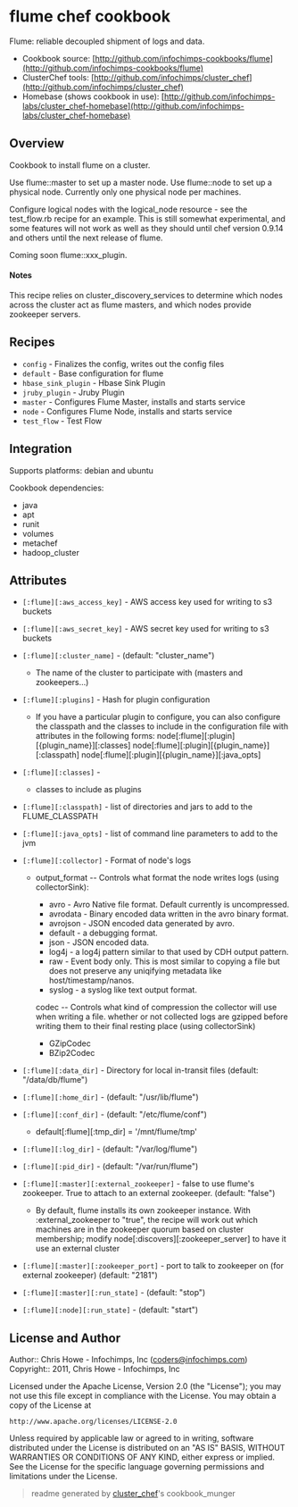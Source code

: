 # flume chef cookbook

Flume: reliable decoupled shipment of logs and data.

* Cookbook source:   [http://github.com/infochimps-cookbooks/flume](http://github.com/infochimps-cookbooks/flume)
* ClusterChef tools: [http://github.com/infochimps/cluster_chef](http://github.com/infochimps/cluster_chef)
* Homebase (shows cookbook in use): [http://github.com/infochimps-labs/cluster_chef-homebase](http://github.com/infochimps-labs/cluster_chef-homebase)

## Overview

Cookbook to install flume on a cluster.

Use flume::master to set up a master node. Use flume::node to set up a
physical node. Currently only one physical node per machines. 

Configure logical nodes with the logical_node resource - see the test_flow.rb 
recipe for an example. This is still somewhat experimental, and some features
will not work as well as they should until chef version 0.9.14 and others until
the next release of flume.

Coming soon flume::xxx_plugin.

#### Notes

This recipe relies on cluster_discovery_services to determine which nodes 
across the cluster act as flume masters, and which nodes provide zookeeper
servers.

## Recipes 

* `config`                   - Finalizes the config, writes out the config files
* `default`                  - Base configuration for flume
* `hbase_sink_plugin`        - Hbase Sink Plugin
* `jruby_plugin`             - Jruby Plugin
* `master`                   - Configures Flume Master, installs and starts service
* `node`                     - Configures Flume Node, installs and starts service
* `test_flow`                - Test Flow

## Integration

Supports platforms: debian and ubuntu

Cookbook dependencies:

* java
* apt
* runit
* volumes
* metachef
* hadoop_cluster


## Attributes

* `[:flume][:aws_access_key]`         - AWS access key used for writing to s3 buckets
* `[:flume][:aws_secret_key]`         - AWS secret key used for writing to s3 buckets
* `[:flume][:cluster_name]`           -  (default: "cluster_name")
  - The name of the cluster to participate with (masters and zookeepers...)
* `[:flume][:plugins]`                - Hash for plugin configuration
  - If you have a particular plugin to configure, you can also configure the classpath and the classes to include in the configuration file with attributes in the following forms:
    node[:flume][:plugin][{plugin_name}][:classes]
    node[:flume][:plugin][{plugin_name}][:classpath]
    node[:flume][:plugin][{plugin_name}][:java_opts]
* `[:flume][:classes]`                - 
  - classes to include as plugins
* `[:flume][:classpath]`              - list of directories and jars to add to the FLUME_CLASSPATH
* `[:flume][:java_opts]`              - list of command line parameters to add to the jvm
* `[:flume][:collector]`              - Format of node's logs
  - output_format -- Controls what format the node writes logs (using collectorSink):
     * avro - Avro Native file format. Default currently is uncompressed.
     * avrodata - Binary encoded data written in the avro binary format.
     * avrojson - JSON encoded data generated by avro.
     * default - a debugging format.
     * json - JSON encoded data.
     * log4j - a log4j pattern similar to that used by CDH output pattern.
     * raw - Event body only. This is most similar to copying a file but does not preserve any uniqifying metadata like host/timestamp/nanos.
     * syslog - a syslog like text output format.
    
    codec -- Controls what kind of compression the collector will use when writing a file.
    whether or not collected logs are gzipped before writing
    them to their final resting place (using collectorSink)
     * GZipCodec
     * BZip2Codec
    
* `[:flume][:data_dir]`               - Directory for local in-transit files (default: "/data/db/flume")
* `[:flume][:home_dir]`               -  (default: "/usr/lib/flume")
* `[:flume][:conf_dir]`               -  (default: "/etc/flume/conf")
  - default[:flume][:tmp_dir]               = '/mnt/flume/tmp'
* `[:flume][:log_dir]`                -  (default: "/var/log/flume")
* `[:flume][:pid_dir]`                -  (default: "/var/run/flume")
* `[:flume][:master][:external_zookeeper]` - false to use flume's zookeeper. True to attach to an external zookeeper. (default: "false")
  - By default, flume installs its own zookeeper instance.  With :external_zookeeper to "true", the recipe will work out which machines are in the zookeeper quorum based on cluster membership; modify node[:discovers][:zookeeper_server] to have it use an external cluster
* `[:flume][:master][:zookeeper_port]` - port to talk to zookeeper on (for external zookeeper) (default: "2181")
* `[:flume][:master][:run_state]`     -  (default: "stop")
* `[:flume][:node][:run_state]`       -  (default: "start")

## License and Author

Author::                Chris Howe - Infochimps, Inc (<coders@infochimps.com>)
Copyright::             2011, Chris Howe - Infochimps, Inc

Licensed under the Apache License, Version 2.0 (the "License");
you may not use this file except in compliance with the License.
You may obtain a copy of the License at

    http://www.apache.org/licenses/LICENSE-2.0

Unless required by applicable law or agreed to in writing, software
distributed under the License is distributed on an "AS IS" BASIS,
WITHOUT WARRANTIES OR CONDITIONS OF ANY KIND, either express or implied.
See the License for the specific language governing permissions and
limitations under the License.

> readme generated by [cluster_chef](http://github.com/infochimps/cluster_chef)'s cookbook_munger
